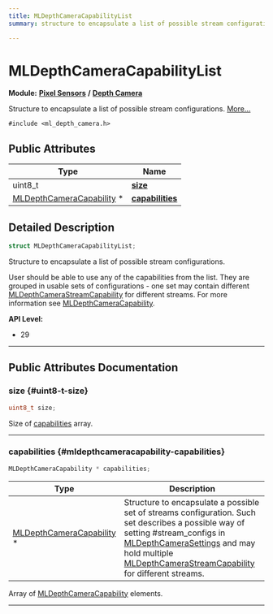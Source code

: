 ```yaml
---
title: MLDepthCameraCapabilityList
summary: structure to encapsulate a list of possible stream configurations. 

---
```


# MLDepthCameraCapabilityList

**Module:** **[Pixel Sensors](/versioned_docs/version-31-Aug-2023/api-ref/api/Modules/group___pixel_sensors/group___pixel_sensors.md)** **/** **[Depth Camera](/versioned_docs/version-31-Aug-2023/api-ref/api/Modules/group___pixel_sensors/group___d_cam/group___d_cam.md)**



Structure to encapsulate a list of possible stream configurations.  [More...](#detailed-description)


`#include <ml_depth_camera.h>`

## Public Attributes

| Type           | Name           |
| -------------- | -------------- |
| uint8_t | **[size](/versioned_docs/version-31-Aug-2023/api-ref/api/Modules/group___pixel_sensors/group___d_cam/struct_m_l_depth_camera_capability_list.md#uint8-t-size)**  |
| [MLDepthCameraCapability](/versioned_docs/version-31-Aug-2023/api-ref/api/Modules/group___pixel_sensors/group___d_cam/struct_m_l_depth_camera_capability.md) * | **[capabilities](/versioned_docs/version-31-Aug-2023/api-ref/api/Modules/group___pixel_sensors/group___d_cam/struct_m_l_depth_camera_capability_list.md#mldepthcameracapability-capabilities)**  |

## Detailed Description

```cpp
struct MLDepthCameraCapabilityList;
```

Structure to encapsulate a list of possible stream configurations. 

User should be able to use any of the capabilities from the list. They are grouped in usable sets of configurations - one set may contain different [MLDepthCameraStreamCapability](/versioned_docs/version-31-Aug-2023/api-ref/api/Modules/group___pixel_sensors/group___d_cam/struct_m_l_depth_camera_stream_capability.md) for different streams. For more information see [MLDepthCameraCapability](/versioned_docs/version-31-Aug-2023/api-ref/api/Modules/group___pixel_sensors/group___d_cam/struct_m_l_depth_camera_capability.md).




**API Level:**
  * 29




-----------
## Public Attributes Documentation

### size {#uint8-t-size}

```cpp
uint8_t size;
```


Size of [capabilities](/versioned_docs/version-31-Aug-2023/api-ref/api/Modules/group___pixel_sensors/group___d_cam/struct_m_l_depth_camera_capability_list.md#mldepthcameracapability-capabilities) array. 





-----------

### capabilities {#mldepthcameracapability-capabilities}

```cpp
MLDepthCameraCapability * capabilities;
```



| Type | Description |
|--|--|
| [MLDepthCameraCapability](/versioned_docs/version-31-Aug-2023/api-ref/api/Modules/group___pixel_sensors/group___d_cam/struct_m_l_depth_camera_capability.md) * | Structure to encapsulate a possible set of streams configuration. Such set describes a possible way of setting #stream_configs in [MLDepthCameraSettings](/versioned_docs/version-31-Aug-2023/api-ref/api/Modules/group___pixel_sensors/group___d_cam/struct_m_l_depth_camera_settings.md) and may hold multiple [MLDepthCameraStreamCapability](/versioned_docs/version-31-Aug-2023/api-ref/api/Modules/group___pixel_sensors/group___d_cam/struct_m_l_depth_camera_stream_capability.md) for different streams.  |


Array of [MLDepthCameraCapability](/versioned_docs/version-31-Aug-2023/api-ref/api/Modules/group___pixel_sensors/group___d_cam/struct_m_l_depth_camera_capability.md) elements. 





-----------



